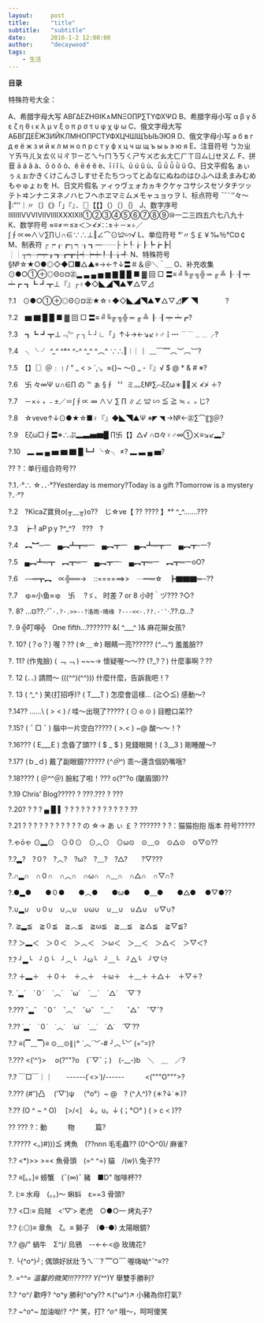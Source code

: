 ```yaml
---
layout:     post
title:      "title"
subtitle:   "subtitle"
date:       2016-1-2 12:00:00
author:     "decaywood"
tags:
    - 生活
---
```


<b id="toc">目录</b>

特殊符号大全：

A、希腊字母大写 ΑΒΓΔΕΖΗΘΙΚ∧ΜΝΞΟ∏Ρ∑ΤΥΦΧΨΩ
B、希腊字母小写 α β γ δ ε ζ η θ ι κ λ μ ν ξ ο π ρ σ τ υ φ χ ψ ω
C、俄文字母大写 АБВГДЕЁЖЗИЙКЛМНОПРСТУФХЦЧШЩЪЫЬЭЮЯ
D、俄文字母小写 а б в г д е ё ж з и й к л м н о п р с т у ф х ц ч ш щ ъ ы ь э ю я
E、注音符号 ㄅㄉㄓㄚㄞㄢㄦㄆㄊㄍㄐㄔㄗㄧㄛㄟㄣㄇㄋㄎㄑㄕㄘㄨㄜㄠㄤㄈㄏㄒㄖㄙㄩㄝㄡㄥ
F、拼音 ā á ǎ à、ō ó ǒ ò、ê ē é ě è、ī í ǐ ì、ū ú ǔ ù、ǖ ǘ ǚ ǜ ü
G、日文平假名 ぁぃぅぇぉかきくけこんさしすせそたちつってとゐなにぬねのはひふへほゑまみむめもゃゅょゎを
H、日文片假名 ァィゥヴェォカヵキクケヶコサシスセソタチツッテトヰンナニヌネノハヒフヘホヱマミムメモャュョヮヲ
I、标点符号 ˉˇ¨‘’々～‖∶”’‘｜〃〔〕《》「」『』．〖〗【【】（）〔〕｛｝
J、数字序号 ⅠⅡⅢⅣⅤⅥⅦⅧⅨⅩⅪⅫ①②③④⑤⑥⑦⑧⑨⑩一二三四五六七八九十
K、数学符号 ≈≡≠＝≤≥＜＞≮≯∷±＋－×÷／∫∮∝∞∧∨∑∏∪∩∈∵∴⊥‖∠⌒⊙≌∽√
L、单位符号 °′〃＄￡￥‰％℃¤￠
M、制表符 ┌┍┎┏┐┑┒┓—┄┈├┝┞┟┠┡┢┣|┆┊┬┭┮┯┰┱┲┳┼┽┾┿╀╂╁╃
N、特殊符号 §№☆★○●◎◇◆□■△▲※→←↑↓〓＃＆＠＼＾＿
O、补充收集 ⊙●○①⊕◎Θ⊙¤㊣▂ ▃ ▄ ▅ ▆ ▇ █ █ ■ ▓ 回 □ 〓≡ ╝╚╔ ╗╬ ═ ╓ ╩ ┠ ┨┯ ┷┏ ┓┗ ┛┳⊥『』┌♀◆◇◣◢◥▲▼△▽⊿

?.1　⊙●○①⊕◎Θ⊙¤㊣★☆♀◆◇◣◢◥▲▼△▽⊿◤ ◥　　　　?

?.2　▆ ▇ █ █ ■ ▓ 回 □ 〓≡ ╝╚╔ ╗╬ ═ ╓ ╩ ┠ ┨┯ ┷┏?

?.3　┓┗ ┛┳⊥﹃﹄┌ ┐└ ┘∟「」↑↓→←↘↙♀♂┇┅ ﹉﹊﹍﹎╭?

?.4　╮╰ ╯ *^_^* ^*^ ^-^ ^_^ ^︵^ ∵∴‖︱ ︳︴﹏﹋﹌︵︶︹︺?

?.5　【】〖〗＠﹕﹗/ " _ < > `,·。≈{}~ ～() _ -『』√ $ @ * & # ※?

?.6　卐 々∞Ψ ∪∩∈∏ の ℡ ぁ §∮〝〞ミ灬ξ№∑⌒ξζω＊ㄨ ≮≯ ＋?

?.7　－×÷﹢﹣±／＝∫∮∝ ∞ ∧∨ ∑ ∏ ∥∠ ≌ ∽ ≦ ≧ ≒﹤﹥じ?

?.8　☆veve↑↓⊙●★☆■♀『』◆◣◥▲Ψ ※◤ ◥ →№←㊣∑⌒〖〗＠?

?.9　ξζω□∮〓※∴ぷ▂▃▅▆█ ∏卐【】△√ ∩¤々♀♂∞①ㄨ≡↘↙▂?

?.10　▂ ▃ ▄ ▅ ▆ ▇ █┗┛╰☆╮ ≠? ▂ ▃ ▄ ▅?

?? ?：单行组合符号??

?.1．·°∴ ☆．．·°?Yesterday is memory?Today is a gift ?Tomorrow is a mystery ?．·°?

?.2　?KicaZ寶貝o(╥﹏╥)o??　じ☆ve【 ?? ???? 】*° ^_^.......???

?.3　┢┦aΡｐy ?^_^?　???　?

?.4　︻︼─一　▄︻┻┳═一　▄︻┳一　▄︻┻═┳一　▄︻┳-一?

?.5　▄︻┻═┳　︻┳═一　▄︻┳一·　▄︻┳═一　︻┳═一oO?

?.6　-─═┳︻　∝╬══→　::======>>　┈━═☆　┣▇▇▇═─??

?.7　ゅ≈小鱼≈ゅ　卐　 ?ゞ、 时差 7 or 8 小时｀ヅ??? ?◇?

?. 8? ...¤??.·′ˉ`·.?·.>>--?洛雨·晴缘 ?---<<·.??.·′ˉ`·.??.¤...?

?. 9 ╬叮嚀╬　One fifth...??????? &( ^___^ )& 麻花辮女孩?

?. 10? (？o？) 喔？?? (☆＿☆) 眼睛一亮?????? (*^︹^*) 羞羞臉??

?. 11? (作鬼臉) ( ﹁ ﹁ ) ~~~→ 懷疑喔～～?? (?_?？) 什麼事啊？??

?. 12 (．．) 請問～ (((^^)(^^))) 什麼什麼，告訴我吧！?

?. 13 ( *^_^* ) 笑(打招呼)? ( T___T ) 怎麼會這樣… (≧◇≦) 感動～?

?.14?? ……\ ( > < ) / 哇～出現了????? ( ⊙ o ⊙ ) 目瞪口呆??

?.15? ( ˉ □ ˉ ) 腦中一片空白????? ( *>.<* ) ~@ 酸～～！?

?.16??? ( E___E ) 念昏了頭?? ( $ _ $ ) 見錢眼開！( 3__3 ) 剛睡醒～?

?.17? (ｂ_ｄ) 戴了副眼鏡?????? (*^＠^*) 乖～還含個奶嘴哦?

?.18???? ( ＠^^＠) 臉紅了啦！??? o(?"?o (皺眉頭)??

?.19 Chris’ Blog????? ? ???.??? ? ???

?.20? ? ? ? ▄ █ ▌ ? ? ? ? ? ? ? ? ? ? ? ? ??

?.21 ? ? ? ? ? ? ? ? ? ? ? の ☆→ あ ぃ ￡ ? ??????
? ?：猫猫抱抱 版本 符号?????

?.ゃōゃ ⊙▂⊙　⊙０⊙　⊙︿⊙　⊙ω⊙　⊙﹏⊙　⊙△⊙　⊙▽⊙??

?.?▂?　?０?　?︿?　?ω?　?﹏?　?△?　　?▽???

?.∩▂∩　∩０∩　∩︿∩　∩ω∩　∩﹏∩　∩△∩　∩▽∩?

?.●▂●　　●０●　　●︿●　　●ω●　　●﹏●　　●△● 　●▽●??

?.∪▂∪　∪０∪　∪︿∪　∪ω∪　∪﹏∪　∪△∪　∪▽∪?

?. ≧▂≦　≧０≦　≧︿≦　≧ω≦　≧﹏≦　≧△≦　≧▽≦?

?.? ＞▂＜　＞０＜　＞︿＜　＞ω＜　＞﹏＜　＞△＜　＞▽＜?

?.? ╯▂╰　╯０╰　╯︿╰　╯ω╰　╯﹏╰　╯△╰　╯▽╰?

?.? ＋▂＋　＋０＋　＋︿＋　＋ω＋　＋﹏＋ ＋△＋　＋▽＋?

?. ˋ▂ˊ　ˋ０ˊ　ˋ︿ˊ　ˋωˊ　ˋ﹏ˊ　ˋ△ˊ　ˋ▽ˊ?

?.??? ˇ▂ˇ　ˇ０ˇ　ˇ︿ˇ　ˇωˇ　ˇ﹏ˇ　　ˇ△ˇ　ˇ▽ˇ?

?.?? ˙▂˙　˙０˙　˙︿˙　˙ω˙　˙﹏˙　˙△˙　˙▽˙??

?.? ≡(▔﹏▔)≡ ⊙﹏⊙∥∣° ˋ︿ˊ﹀-# ╯︿╰﹀ (=‵′=)?

?.??? <(‵^′)> 　o(?""?o　(ˉ▽ˉ；)　(-__-)b　＼　＿　／?

?.? ￣□￣｜｜　　------\(˙<>˙)/------　　　<("""O""">?

?.??? (#‵′)凸 　(‵▽′)ψ 　（°ο°）~ @　? (^人^)? (＊?↓˙＊)?

?.?? (O ^ ~ ^ O) 　[>\/<]　↓。υ。↓ (；°○° ) ( > c < )??

??
??? ?：動　　　物　　　篇?

?.????? <。)#)))≦ 烤魚　(??nnn 毛毛蟲?? \(0^◇^0)/ 麻雀?

?.? <*)>> >=< 魚骨頭　(=^ ^=) 貓　/(*w*)\ 兔子??

?.? ≡[。。]≡ 螃蟹　(ˉ(∞)ˉ 豬　■D" 咖啡杯??

?. (:≡ 水母　(。。)～ 蝌蚪　ε==3 骨頭?

?.? <□:≡ 烏賊　<‵▽′> 老虎　○●○— 烤丸子?

?.? (:◎)≡ 章魚　ζ。≡ 獅子　(●-●) 太陽眼鏡?

?.? @/" 蝸牛　Σ^)/ 烏鴉　--<-<-<@ 玫瑰花?

?. └(^o^)┘; 偶頭好狀壯ㄋㄟ```? ﹌○﹋ 喔嗨呦^ˇ^≡??

?. =^_^= 溫馨的微笑!!!????? Y(^_^)Y 舉雙手勝利?

?.? \^o^/ 歡呼? ^o^y 勝利^o^y?? ↖(^ω^)↗ 小豬為你打氣?

?.? ~^o^~ 加油呦!? *^?^* 笑，打? *^ο^* 哦～，呵呵傻笑
